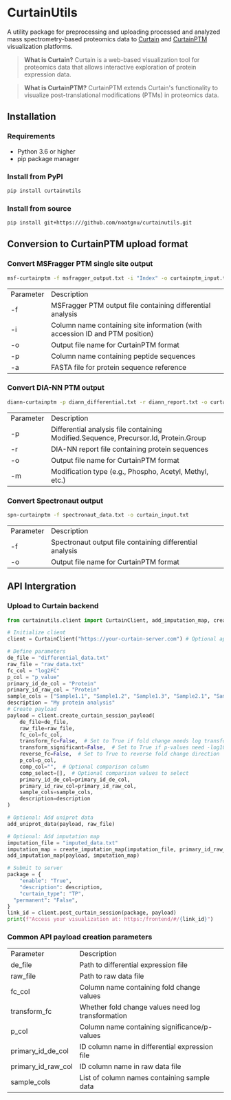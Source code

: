 # CurtainUtils

A utility package for preprocessing and uploading processed and analyzed mass spectrometry-based proteomics data to [Curtain](https://curtain.proteo.info) and [CurtainPTM](https://curtainptm.proteo.info) visualization platforms.

> **What is Curtain?** Curtain is a web-based visualization tool for proteomics data that allows interactive exploration of protein expression data.

> **What is CurtainPTM?** CurtainPTM extends Curtain's functionality to visualize post-translational modifications (PTMs) in proteomics data.

## Installation

### Requirements

- Python 3.6 or higher
- pip package manager

### Install from PyPI

```bash
pip install curtainutils
```

### Install from source

```bash
pip install git+https:///github.com/noatgnu/curtainutils.git
```

## Conversion to CurtainPTM upload format

### Convert MSFragger PTM single site output

```Bash
msf-curtainptm -f msfragger_output.txt -i "Index" -o curtainptm_input.txt -p "Peptide" -a proteome.fasta
```

<table>
<tr><td>Parameter</td><td>Description</td></tr>
<tr><td>-f</td><td>MSFragger PTM output file containing differential analysis</td></tr>
<tr><td>-i</td><td>Column name containing site information (with accession ID and PTM position)</td></tr>
<tr><td>-o</td><td>Output file name for CurtainPTM format</td></tr>
<tr><td>-p</td><td>Column name containing peptide sequences</td></tr>
<tr><td>-a</td><td>FASTA file for protein sequence reference</td></tr>
</table>

### Convert DIA-NN PTM output

```Bash
diann-curtainptm -p diann_differential.txt -r diann_report.txt -o curtainptm_input.txt -m "Phospho"
```

<table>
<tr><td>Parameter</td><td>Description</td></tr>
<tr><td>-p</td><td>Differential analysis file containing Modified.Sequence, Precursor.Id, Protein.Group</td></tr>
<tr><td>-r</td><td>DIA-NN report file containing protein sequences</td></tr>
<tr><td>-o</td><td>Output file name for CurtainPTM format</td></tr>
<tr><td>-m</td><td>Modification type (e.g., Phospho, Acetyl, Methyl, etc.)</td></tr>
</table>

### Convert Spectronaut output

```Bash
spn-curtainptm -f spectronaut_data.txt -o curtain_input.txt
```

<table>
<tr><td>Parameter</td><td>Description</td></tr>
<tr><td>-f</td><td>Spectronaut output file containing differential analysis</td></tr>
<tr><td>-o</td><td>Output file name for CurtainPTM format</td></tr>
</table>

## API Intergration

### Upload to Curtain backend

```py
from curtainutils.client import CurtainClient, add_imputation_map, create_imputation_map, add_uniprot_data

# Initialize client
client = CurtainClient("https://your-curtain-server.com") # Optional api_key parameters

# Define parameters
de_file = "differential_data.txt"
raw_file = "raw_data.txt"
fc_col = "log2FC"
p_col = "p_value"
primary_id_de_col = "Protein"
primary_id_raw_col = "Protein"
sample_cols = ["Sample1.1", "Sample1.2", "Sample1.3", "Sample2.1", "Sample2.2", "Sample2.3"]
description = "My protein analysis"
# Create payload
payload = client.create_curtain_session_payload(
    de_file=de_file,
    raw_file=raw_file,
    fc_col=fc_col,
    transform_fc=False,  # Set to True if fold change needs log transformation
    transform_significant=False,  # Set to True if p-values need -log10 transformation
    reverse_fc=False,  # Set to True to reverse fold change direction
    p_col=p_col,
    comp_col="",  # Optional comparison column
    comp_select=[],  # Optional comparison values to select
    primary_id_de_col=primary_id_de_col,
    primary_id_raw_col=primary_id_raw_col,
    sample_cols=sample_cols,
    description=description
)

# Optional: Add uniprot data
add_uniprot_data(payload, raw_file)

# Optional: Add imputation map
imputation_file = "imputed_data.txt" 
imputation_map = create_imputation_map(imputation_file, primary_id_raw_col, sample_cols)
add_imputation_map(payload, imputation_map)

# Submit to server
package = {
    "enable": "True",
    "description": description,
    "curtain_type": "TP",
  "permanent": "False",
}
link_id = client.post_curtain_session(package, payload)
print(f"Access your visualization at: https:/frontend/#/{link_id}")
```

### Common API payload creation parameters

<table>
<tr><td>Parameter</td><td>Description</td></tr>
<tr><td>de_file</td><td>Path to differential expression file</td></tr>
<tr><td>raw_file</td><td>Path to raw data file</td></tr>
<tr><td>fc_col</td><td>Column name containing fold change values</td></tr>
<tr><td>transform_fc</td><td>Whether fold change values need log transformation</td></tr>
<tr><td>p_col</td><td>Column name containing significance/p-values</td></tr>
<tr><td>primary_id_de_col</td><td>ID column name in differential expression file</td></tr>
<tr><td>primary_id_raw_col</td><td>ID column name in raw data file</td></tr>
<tr><td>sample_cols</td><td>List of column names containing sample data</td></tr>
</table>